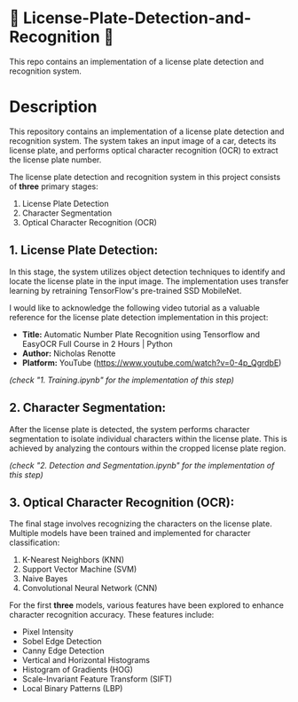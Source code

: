 # 🚗 License-Plate-Detection-and-Recognition 🚗
This repo contains an implementation of a license plate detection and recognition system.

# Description
This repository contains an implementation of a license plate detection and recognition system. The system takes an input image of a car, detects its license plate, and performs optical character recognition (OCR) to extract the license plate number.

The license plate detection and recognition system in this project consists of **three** primary stages:

1. License Plate Detection
2. Character Segmentation
3. Optical Character Recognition (OCR)

## 1. License Plate Detection:
In this stage, the system utilizes object detection techniques to identify and locate the license plate in the input image. The implementation uses transfer learning by retraining TensorFlow's pre-trained SSD MobileNet.

I would like to acknowledge the following video tutorial as a valuable reference for the license plate detection implementation in this project:
- **Title:** Automatic Number Plate Recognition using Tensorflow and EasyOCR Full Course in 2 Hours | Python
- **Author:** Nicholas Renotte 
- **Platform:** YouTube (https://www.youtube.com/watch?v=0-4p_QgrdbE)

*(check "1. Training.ipynb" for the implementation of this step)*

## 2. Character Segmentation:
After the license plate is detected, the system performs character segmentation to isolate individual characters within the license plate. This is achieved by analyzing the contours within the cropped license plate region.

*(check "2. Detection and Segmentation.ipynb" for the implementation of this step)*

## 3. Optical Character Recognition (OCR):
The final stage involves recognizing the characters on the license plate. Multiple models have been trained and implemented for character classification:

1. K-Nearest Neighbors (KNN)
2. Support Vector Machine (SVM)
3. Naive Bayes
4. Convolutional Neural Network (CNN)

For the first **three** models, various features have been explored to enhance character recognition accuracy. These features include:

- Pixel Intensity
- Sobel Edge Detection
- Canny Edge Detection
- Vertical and Horizontal Histograms
- Histogram of Gradients (HOG)
- Scale-Invariant Feature Transform (SIFT)
- Local Binary Patterns (LBP)
